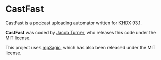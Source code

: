 # CastFast
CastFast is a podcast uploading automator written for KHDX 93.1. 

**CastFast** was coded by [Jacob Turner](http://jacobturner.me), who releases this code under the MIT license.

This project uses [mp3agic](https://github.com/mpatric/mp3agic), which has also been released under the MIT license.
